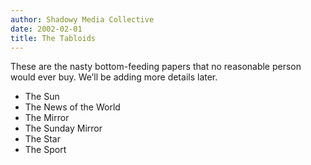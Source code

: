 ```yaml
---
author: Shadowy Media Collective
date: 2002-02-01
title: The Tabloids
---
```


These are the nasty bottom-feeding papers that no reasonable person would
ever buy. We&#8217;ll be adding more details later.

* The Sun
* The News of the World
* The Mirror
* The Sunday Mirror
* The Star
* The Sport

